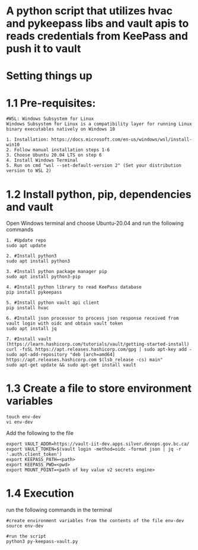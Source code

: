 # A python script that utilizes hvac and pykeepass libs and vault apis to reads credentials from KeePass and push it to vault #

# Setting things up #

# 1.1 Pre-requisites: #

```
#WSL: Windows Subsystem for Linux
Windows Subsystem for Linux is a compatibility layer for running Linux binary executables natively on Windows 10

1. Installation: https://docs.microsoft.com/en-us/windows/wsl/install-win10
2. Follow manual installation steps 1-6
3. Choose Ubuntu 20.04 LTS on step 6
4. Install Windows Terminal
5. Run on cmd "wsl --set-default-version 2" (Set your distribution version to WSL 2)

```

# 1.2 Install python, pip, dependencies and vault #

Open Windows terminal and choose Ubuntu-20.04 and run the following commands

```
1. #Update repo
sudo apt update

2. #Install python3
sudo apt install python3

3. #Install python package manager pip
sudo apt install python3-pip

4. #Install python library to read KeePass database
pip install pykeepass

5. #Install python vault api client
pip install hvac

6. #Install json processor to process json response received from vault login with oidc and obtain vault token
sudo apt install jq

7. #Install vault (https://learn.hashicorp.com/tutorials/vault/getting-started-install)
curl -fsSL https://apt.releases.hashicorp.com/gpg | sudo apt-key add -
sudo apt-add-repository "deb [arch=amd64] https://apt.releases.hashicorp.com $(lsb_release -cs) main"
sudo apt-get update && sudo apt-get install vault
```

# 1.3 Create a file to store environment variables #

```
touch env-dev
vi env-dev
```

Add the following to the file

```
export VAULT_ADDR=https://vault-iit-dev.apps.silver.devops.gov.bc.ca/
export VAULT_TOKEN=$(vault login -method=oidc -format json | jq -r '.auth.client_token')
export KEEPASS_PATH=<path>
export KEEPASS_PWD=<pwd>
export MOUNT_POINT=<path of key value v2 secrets engine>
```

# 1.4 Execution #

run the following commands in the terminal

```
#create environment variables from the contents of the file env-dev
source env-dev

#run the script
python3 py-keepass-vault.py
```
